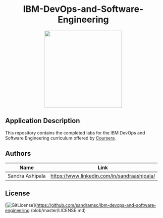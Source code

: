<!-- PROJECT TITLE -->
  <h1 align="center">IBM-DevOps-and-Software-Engineering </h1>

<div id="header" align="center">
  <img src="https://media0.giphy.com/media/KAq5w47R9rmTuvWOWa/200.webp?cid=ecf05e4795ziriy79so2c0f1ey8azdrs6l4jds9njfqffcd6&ep=v1_gifs_related&rid=200.webp&ct=g" width="250"/>
</div>

## Application Description


This repository contains the completed labs for the IBM DevOps and Software Engineering curriculum offered by [Coursera](https://www.coursera.org/professional-certificates/devops-and-software-engineering).

## Authors

| Name            | Link                                   |
| --------------- | -------------------------------------- |
| Sandra Ashipala | https://www.linkedin.com/in/sandraashipala/ |

## License
[![GitLicense](https://img.shields.io/badge/License-Apache-lime.svg)](https://github.com/sandramsc/ibm-devops-and-software-engineering /blob/master/LICENSE.md)


